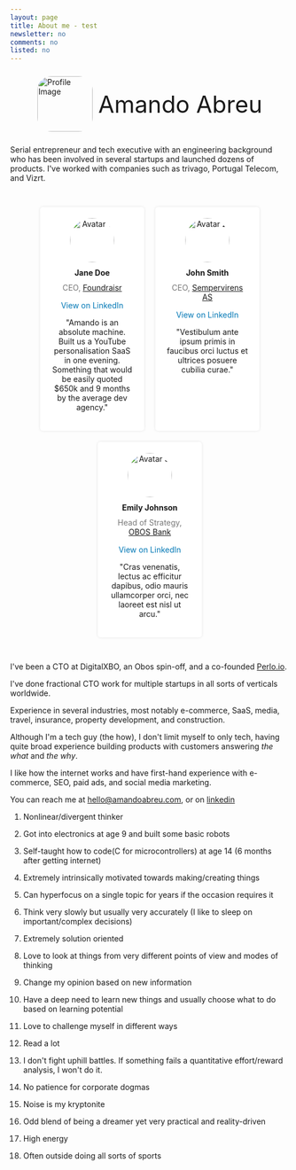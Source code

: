 ```yaml
---
layout: page
title: About me - test 
newsletter: no
comments: no
listed: no
---
```

<style type="text/css">
.profile-container {
    display: flex;
    align-items: center;
    padding: 10px;
    justify-content: center;
}

.profile-image {
    width: 70px;
    height: 70px;
    border-radius: 25px;
    margin-right: 10px;
}

.profile-name {
    font-size: 2em;
}

.testimonial-container {
    display: flex;
    flex-wrap: wrap;
    justify-content: center;
    padding: 20px 0;
}

.testimonial {
    background: #ffffff;
    padding: 20px;
    border-radius: 5px;
    box-shadow: 0px 0px 5px rgba(0, 0, 0, 0.1);
    margin: 10px;
    flex-basis: calc(33.333% - 20px);
    text-align: center;
}

.avatar {
    width: 80px;
    border-radius: 50%;
}

.name {
    font-weight: bold;
    margin: 10px 0;
}

.company {
    color: #777;
    margin-bottom: 15px;
}

.linkedin {
    color: #0077b5;
    text-decoration: none;
    margin-bottom: 15px;
}

/* Responsive design for screens larger than 768px */
@media (min-width: 768px) {
    .profile-image {
        width: 100px;
        height: 100px;
    }

    .profile-name {
        font-size: 3em;
    }
}

@media screen and (max-width: 480px) {
    .testimonial {
        flex-basis: 100%;
    }
}
</style>
<div class="profile-container">
    <img class="profile-image" width="70" height="70" src="https://amandoabreu.com/assets/images/amando.png" alt="Profile Image">
    <div class="profile-name">Amando Abreu</div>
</div>

Serial entrepreneur and tech executive with an engineering background who has been involved in several startups and launched dozens of products. I've worked with companies such as trivago, Portugal Telecom, and Vizrt. 

<div class="testimonial-container">
    <div class="testimonial">
        <img class="avatar" src="https://amandoabreu.com/assets/images/amando.png" alt="Avatar 1">
        <div class="name">Jane Doe</div>
        <div class="company">CEO, <a href="https://www.foundraisr.com/" target="_blank">Foundraisr</a></div>
        <div><a class="linkedin" href="https://www.linkedin.com/in/emilyjohnson" target="_blank">View on LinkedIn</a></div>
        <p>"Amando is an absolute machine. Built us a YouTube personalisation SaaS in one evening. Something that would be easily quoted $650k and 9 months by the average dev agency."</p>
    </div>
    <div class="testimonial">
        <img class="avatar" src="https://amandoabreu.com/assets/images/amando.png" alt="Avatar 2">
        <div class="name">John Smith</div>
        <div class="company">CEO, <a href="https://www.sempervirensas.com" target="_blank">Sempervirens AS</a></div>
<div><a class="linkedin" href="https://www.linkedin.com/in/emilyjohnson" target="_blank">View on LinkedIn</a></div>
        <p>"Vestibulum ante ipsum primis in faucibus orci luctus et ultrices posuere cubilia curae."</p>
    </div>
    <div class="testimonial">
        <img class="avatar" src="https://amandoabreu.com/assets/images/amando.png" alt="Avatar 3">
        <div class="name">Emily Johnson</div>
        <div class="company">Head of Strategy, <a href="https://www.obos.no/bank" target="_blank">OBOS Bank</a></div>
<div><a class="linkedin" href="https://www.linkedin.com/in/emilyjohnson" target="_blank">View on LinkedIn</a></div>
        <p>"Cras venenatis, lectus ac efficitur dapibus, odio mauris ullamcorper orci, nec laoreet est nisl ut arcu."</p>
    </div>
</div>

I've been a CTO at DigitalXBO, an Obos spin-off, and a co-founded <a href="https://perlo.io" target="_blank">Perlo.io</a>.

I've done fractional CTO work for multiple startups in all sorts of verticals worldwide.

Experience in several industries, most notably e-commerce, SaaS, media, travel, insurance, property development, and construction.

Although I'm a tech guy (the how), I don't limit myself to only tech, having quite broad experience building products with customers answering *the what* and *the why*. 

I like how the internet works and have first-hand experience with e-commerce, SEO, paid ads, and social media marketing. 

You can reach me at hello@amandoabreu.com, or on <a href="https://www.linkedin.com/in/amandoabreu/" target="_blank">linkedin</a>

1) Nonlinear/divergent thinker

2) Got into electronics at age 9 and built some basic robots

3) Self-taught how to code(C for microcontrollers) at age 14 (6 months after getting internet)

4) Extremely intrinsically motivated towards making/creating things

5) Can hyperfocus on a single topic for years if the occasion requires it

6) Think very slowly but usually very accurately (I like to sleep on important/complex decisions)

7) Extremely solution oriented

8) Love to look at things from very different points of view and modes of thinking

9) Change my opinion based on new information

10) Have a deep need to learn new things and usually choose what to do based on learning potential

11) Love to challenge myself in different ways

12) Read a lot

13) I don't fight uphill battles. If something fails a quantitative effort/reward analysis, I won't do it.

14) No patience for corporate dogmas 

15) Noise is my kryptonite

16) Odd blend of being a dreamer yet very practical and reality-driven

17) High energy

18) Often outside doing all sorts of sports

